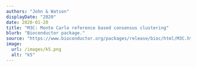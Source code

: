 ```yaml
---
authors: "John & Watson"
displayDate: "2020"
date: 2020-01-20
title: "M3C: Monte Carlo reference based consensus clustering"
blurb: "Bioconductor package."
source: "https://www.bioconductor.org/packages/release/bioc/html/M3C.html"
image:
  url: /images/k5.png
  alt: "k5"
---
```

